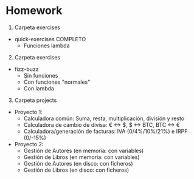 # Homework

1. Carpeta exercises
  - quick-exercises COMPLETO
    - Funciones lambda

2. Carpeta exercises
  - fizz-buzz
    - Sin funciones
    - Con funciones "normales"
    - Con lambda

3. Carpeta projects
  - Proyecto 1:
    - Calculadora común: Suma, resta, multiplicación, división y resto
    - Calculadora de cambio de divisa: € <-> $, $ <-> BTC, BTC <-> €
    - Calculadora/generación de facturas: IVA (0/4%/10%/21%) e IRPF (0/-15%)
  - Proyecto 2:
    - Gestión de Autores (en memoria: con variables)
    - Gestión de Libros (en memoria: con variables)
    - Gestión de Autores (en disco: con ficheros)
    - Gestión de Libros (en disco: con ficheros)